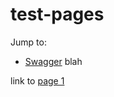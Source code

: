 # test-pages

Jump to: 
* [Swagger](docs/swagger/index.html)
blah

link to [page 1](/docs/page1.md)
